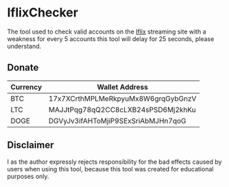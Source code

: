 # IflixChecker
The tool used to check valid accounts on the [Iflix](https://www.iflix.com/)
 streaming site with a weakness for every 5 accounts this tool will delay for 25 seconds, please understand.


## Donate

| Currency | Wallet Address |
|-----|------------------------------------|
| BTC | 17x7XCrthMPLMeRkpyuMx8W6grqGybGnzV |
|LTC | MAJJtPqg78qQ2CC8cLXB24sPSD6Mj2khKu |
|DOGE | DGVyJv3ifAHToMjiP9SExSriAbMJHn7qoG |


## Disclaimer
I as the author expressly rejects responsibility for the bad effects caused by users when using this tool, because this tool was created for educational purposes only.
